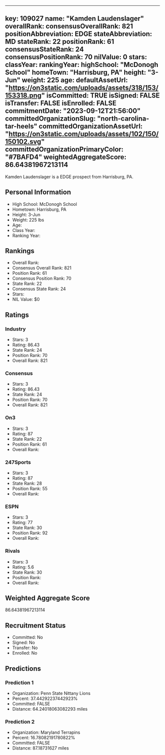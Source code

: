 ---
  key: 109027
  name: "Kamden Laudenslager"
  overallRank: 
  consensusOverallRank: 821
  positionAbbreviation: EDGE
  stateAbbreviation: MD
  stateRank: 22
  positionRank: 61
  consensusStateRank: 24
  consensusPositionRank: 70
  nilValue: 0
  stars: 
  classYear: 
  rankingYear: 
  highSchool: "McDonogh School"
  homeTown: "Harrisburg, PA"
  height: "3-Jun"
  weight: 225
  age: 
  defaultAssetUrl: "https://on3static.com/uploads/assets/318/153/153318.png"
  isCommitted: TRUE
  isSigned: FALSE
  isTransfer: FALSE
  isEnrolled: FALSE
  commitmentDate: "2023-09-12T21:56:00"
  committedOrganizationSlug: "north-carolina-tar-heels"
  committedOrganizationAssetUrl: "https://on3static.com/uploads/assets/102/150/150102.svg"
  committedOrganizationPrimaryColor: "#7BAFD4"
  weightedAggregateScore: 86.64381967213114
  ---
  
  Kamden Laudenslager is a EDGE prospect from Harrisburg, PA.
  
  ## Personal Information
  - High School: McDonogh School
  - Hometown: Harrisburg, PA
  - Height: 3-Jun
  - Weight: 225 lbs
  - Age: 
  - Class Year: 
  - Ranking Year: 
  
  ## Rankings
  - Overall Rank: 
  - Consensus Overall Rank: 821
  - Position Rank: 61
  - Consensus Position Rank: 70
  - State Rank: 22
  - Consensus State Rank: 24
  - Stars: 
  - NIL Value: $0
  
  ## Ratings
  
  ### Industry
  - Stars: 3
  - Rating: 86.43
  - State Rank: 24
  - Position Rank: 70
  - Overall Rank: 821
  
  ### Consensus
  - Stars: 3
  - Rating: 86.43
  - State Rank: 24
  - Position Rank: 70
  - Overall Rank: 821
  
  ### On3
  - Stars: 3
  - Rating: 87
  - State Rank: 22
  - Position Rank: 61
  - Overall Rank: 
  
  ### 247Sports
  - Stars: 3
  - Rating: 87
  - State Rank: 28
  - Position Rank: 55
  - Overall Rank: 
  
  ### ESPN
  - Stars: 3
  - Rating: 77
  - State Rank: 30
  - Position Rank: 92
  - Overall Rank: 
  
  ### Rivals
  - Stars: 3
  - Rating: 5.6
  - State Rank: 30
  - Position Rank: 
  - Overall Rank: 
  
  ## Weighted Aggregate Score
  86.64381967213114
  
  ## Recruitment Status
  - Committed: No
  - Signed: No
  - Transfer: No
  - Enrolled: No
  
  
  
  ## Predictions
  
  ### Prediction 1
  - Organization: Penn State Nittany Lions
  - Percent: 37.44292237442923%
  - Committed: FALSE
  - Distance: 64.24018063082293 miles
  
  ### Prediction 2
  - Organization: Maryland Terrapins
  - Percent: 16.78082191780822%
  - Committed: FALSE
  - Distance: 87.18731627 miles
  